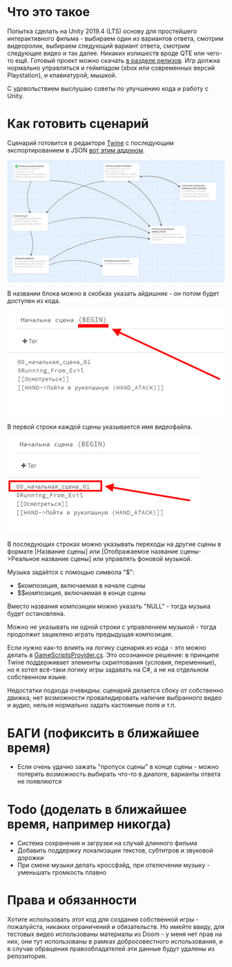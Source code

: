 # Что это такое

Попытка сделать на Unity 2019.4 (LTS) основу для простейшего интерактивного фильма - выбираем один из вариантов ответа, смотрим видеоролик, выбираем следующий вариант ответа, смотрим следующее видео и так далее. Никаких излишеств вроде QTE или чего-то ещё. Готовый проект можно скачать [в разделе релизов](https://github.com/Newbilius/UnityFMVProofOfConcept/releases). Игр должна нормально управляться и геймпадом (xbox или современных версий Playstation), и клавиатурой, мышкой.

С удовольствием выслушаю советы по улучшению кода и работу с Unity.

# Как готовить сценарий

Сценарий готовится в редакторе [Twine](https://github.com/klembot/twinejs/releases/) с последующим экспортированием в JSON [вот этим аддоном](https://github.com/DigitalCarleton/Prairie/wiki/Exporting-Data-from-Twine-to-JSON). 

![внешний вид сценария](/screens_for_github/screens.png)

В названии блока можно в скобках указать айдишник - он потом будет доступен из кода.

![иллюстрация](/screens_for_github/scene_id.png)

В первой строки каждой сцены указывается имя видеофайла.

![иллюстрация](/screens_for_github/file_name.png)

В последующих строках можно указывать переходы на другие сцены в формате [Название сцены] или [Отображаемое название сцены->Реальное название сцены] или управлять фоновой музыкой.

Музыка задаётся с помощью символа "$":
* $композиция, включаемая в начале сцены
* $$композиция, включаемая в конце сцены

Вместо названия композиции можно указать "NULL" - тогда музыка будет остановлена.

Можно не указывать ни одной строки с управлением музыкой - тогда продолжит зациклено играть предыдущая композиция.

Если нужно как-то влиять на логику сценария из кода - это можно делать в [GameScriptsProvider.cs](Assets/Scripts/Gameplay/GameScriptsProvider.cs). Это осознанное решение: в принципе Twine поддерживает элементы скриптования (условия, переменные), но я хотел всё-таки логику игры задавать на С#, а не на отдельном собственном языке.

Недостатки подхода очевидны: сценарий делается сбоку от собственно движка, нет возможности провалидировать наличие выбранного видео и аудио, нельзя нормально задать кастомные поля и т.п.

# БАГИ (пофиксить в ближайшее время)

* Если очень удачно зажать "пропуск сцены" в конце сцены - можно потерять возможность выбирать что-то в диалоге, варианты ответа не появляются

# Todo (доделать в ближайшее время, например никогда)

* Система сохранения и загрузки на случай длинного фильма
* Добавить поддержку локализации текстов, субтитров и звуковой дорожки
* При смене музыки делать кроссфэйд, при отключении музыку - уменьшать громкость плавно

# Права и обязанности

Хотите использовать этот код для создания собственной игры - пожалуйста, никаких ограничений и обязательств. Но имейте ввиду, для тестовых видео использованы материалы из Doom - у меня нет прав на них, они тут использованы в рамках добросовестного использования, и в случае обращения правообладателей эти данные будут удалены из репозитория.
